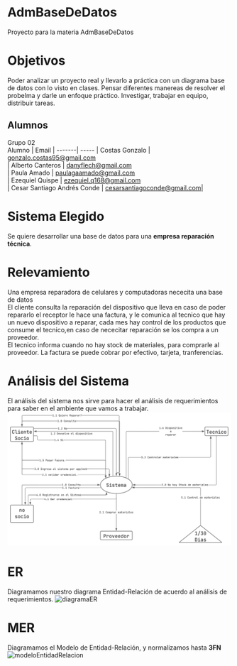 # AdmBaseDeDatos
Proyecto para la materia AdmBaseDeDatos


# Objetivos 
Poder analizar un proyecto real y llevarlo a práctica con un diagrama base de datos con lo visto en clases.
Pensar diferentes manereas de resolver el probelma y darle un enfoque práctico.
Investigar, trabajar en equipo, distribuir tareas.

## Alumnos
Grupo 02<br>
Alumno | Email |
-------| ----- |
Costas Gonzalo | gonzalo.costas95@gmail.com<br>|
Alberto Canteros |  danyflech@gmail.com<br>|
Paula Amado  |  paulagaamado@gmail.com<br>|
Ezequiel Quispe | ezequiel.q168@gmail.com<br>|
Cesar Santiago Andrés Conde | cesarsantiagoconde@gmail.com|

# Sistema Elegido 
Se quiere desarrollar una base de datos para una __empresa reparación técnica__.

# Relevamiento
Una empresa reparadora de celulares y computadoras nececita una base de datos<br>
El cliente consulta la reparación del dispositivo que lleva en caso de poder repararlo el receptor le hace una factura, y le comunica al tecnico que hay un nuevo dispositivo a reparar, cada mes hay control de los productos que consume el tecnico,en caso de nececitar reparación se los compra a un proveedor.<br>El tecnico informa cuando no hay stock de materiales, para comprarle al proveedor.
La factura se puede cobrar por efectivo, tarjeta, tranferencias.
# Análisis del Sistema
El análisis del sistema nos sirve para hacer el análisis de requerimientos para saber en el ambiente que vamos a trabajar.
![Análisis de Requerimientos](./Img/analisisDeRequerimiento.svg)

# ER
Diagramamos nuestro diagrama Entidad-Relación de acuerdo al análisis de requerimientos.
![diagramaER](./diseñoER/diagramaER.png)

# MER
Diagramamos el Modelo de Entidad-Relación, y normalizamos hasta __3FN__ 
![modeloEntidadRelacion](./diseñoER/ModeloRelacional3raFormaNormal.jpg)
